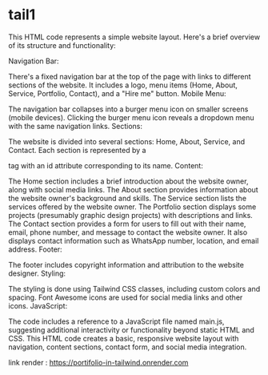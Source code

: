 # tail1

This HTML code represents a simple website layout. Here's a brief overview of its structure and functionality:

Navigation Bar:

There's a fixed navigation bar at the top of the page with links to different sections of the website.
It includes a logo, menu items (Home, About, Service, Portfolio, Contact), and a "Hire me" button.
Mobile Menu:

The navigation bar collapses into a burger menu icon on smaller screens (mobile devices).
Clicking the burger menu icon reveals a dropdown menu with the same navigation links.
Sections:

The website is divided into several sections: Home, About, Service, and Contact.
Each section is represented by a <section> tag with an id attribute corresponding to its name.
Content:

The Home section includes a brief introduction about the website owner, along with social media links.
The About section provides information about the website owner's background and skills.
The Service section lists the services offered by the website owner.
The Portfolio section displays some projects (presumably graphic design projects) with descriptions and links.
The Contact section provides a form for users to fill out with their name, email, phone number, and message to contact the website owner. It also displays contact information such as WhatsApp number, location, and email address.
Footer:

The footer includes copyright information and attribution to the website designer.
Styling:

The styling is done using Tailwind CSS classes, including custom colors and spacing.
Font Awesome icons are used for social media links and other icons.
JavaScript:

The code includes a reference to a JavaScript file named main.js, suggesting additional interactivity or functionality beyond static HTML and CSS.
This HTML code creates a basic, responsive website layout with navigation, content sections, contact form, and social media integration.

link render : https://portifolio-in-tailwind.onrender.com




